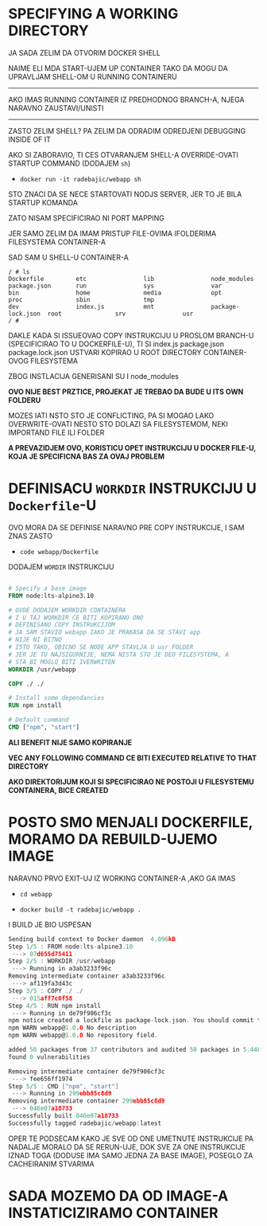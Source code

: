 # SPECIFYING A WORKING DIRECTORY

JA SADA ZELIM DA OTVORIM DOCKER SHELL

NAIME ELI MDA START-UJEM UP CONTAINER TAKO DA MOGU DA UPRAVLJAM SHELL-OM U RUNNING CONTAINERU

***

AKO IMAS RUNNING CONTAINER IZ PREDHODNOG BRANCH-A, NJEGA NARAVNO ZAUSTAVI/UNISTI

***

ZASTO ZELIM SHELL? PA ZELIM DA ODRADIM ODREDJENI DEBUGGING INSIDE OF IT

AKO SI ZABORAVIO, TI CES OTVARANJEM SHELL-A OVERRIDE-OVATI STARTUP COMMAND (DODAJEM `sh`)

- `docker run -it radebajic/webapp sh`

STO ZNACI DA SE NECE STARTOVATI NODJS SERVER, JER TO JE BILA STARTUP KOMANDA

ZATO NISAM SPECIFICIRAO NI PORT MAPPING

JER SAMO ZELIM DA IMAM PRISTUP FILE-OVIMA IFOLDERIMA FILESYSTEMA CONTAINER-A

SAD SAM U SHELL-U CONTAINER-A

```shell
/ # ls
Dockerfile         etc                lib                node_modules       package.json       run                sys                var
bin                home               media              opt                proc               sbin               tmp
dev                index.js           mnt                package-lock.json  root               srv                usr
/ # 

```

DAKLE KADA SI ISSUEOVAO COPY INSTRUKCIJU U PROSLOM BRANCH-U (SPECIFICIRAO TO U DOCKERFILE-U), TI SI index.js package.json package.lock.json USTVARI KOPIRAO U ROOT DIRECTORY CONTAINER-OVOG FILESYSTEMA

ZBOG INSTLACIJA GENERISANI SU I node_modules

**OVO NIJE BEST PRZTICE, PROJEKAT JE TREBAO DA BUDE U ITS OWN FOLDERU**

MOZES IATI NSTO STO JE CONFLICTING, PA SI MOGAO LAKO OVERWRITE-OVATI NESTO STO DOLAZI SA FILESYSTEMOM, NEKI IMPORTAND FILE ILI FOLDER

**A PREVAZIDJEM OVO, KORISTICU OPET INSTRUKCIJU U DOCKER FILE-U, KOJA JE SPECIFICNA BAS ZA OVAJ PROBLEM**

# DEFINISACU `WORKDIR` INSTRUKCIJU U `Dockerfile`-U

OVO MORA DA SE DEFINISE NARAVNO PRE COPY INSTRUKCIJE, I SAM ZNAS ZASTO

- `code webapp/Dockerfile`

DODAJEM `WORDIR` INSTRUKCIJU

```dockerfile

# Specify a base image
FROM node:lts-alpine3.10

# OVDE DODAJEM WORKDIR CONTAINERA
# I U TAJ WORKDIR CE BITI KOPIRANO ONO
# DEFINISANO COPY INSTRUKCIJOM
# JA SAM STAVIO webapp IAKO JE PRAKASA DA SE STAVI app
# NIJE NI BITNO
# ISTO TAKO, OBICNO SE NODE APP STAVLJA U usr FOLDER
# JER JE TU NAJSIGURNIJE, NEMA NISTA STO JE DEO FILESYSTEMA, A
# STA BI MOGLO BITI IVERWRITEN
WORKDIR /usr/webapp

COPY ./ ./

# Install some dependancies
RUN npm install

# Default command
CMD ["npm", "start"]
```

**ALI BENEFIT NIJE SAMO KOPIRANJE**

**VEC ANY FOLLOWING COMMAND CE BITI EXECUTED RELATIVE TO THAT DIRECTORY**

**AKO DIREKTORIJUM KOJI SI SPECIFICIRAO NE POSTOJI U FILESYSTEMU CONTAINERA, BICE CREATED**

# POSTO SMO MENJALI DOCKERFILE, MORAMO DA REBUILD-UJEMO IMAGE

NARAVNO PRVO EXIT-UJ IZ WORKING CONTAINER-A ,AKO GA IMAS

- `cd webapp`

- `docker build -t radebajic/webapp .`

I BUILD JE BIO USPESAN

```c
Sending build context to Docker daemon  4.096kB
Step 1/5 : FROM node:lts-alpine3.10
 ---> 07d655d75411
Step 2/5 : WORKDIR /usr/webapp
 ---> Running in a3ab3233f96c
Removing intermediate container a3ab3233f96c
 ---> af119fa3d43c
Step 3/5 : COPY ./ ./
 ---> 015aff7c0f58
Step 4/5 : RUN npm install
 ---> Running in de79f906cf3c
npm notice created a lockfile as package-lock.json. You should commit this file.
npm WARN webapp@1.0.0 No description
npm WARN webapp@1.0.0 No repository field.

added 50 packages from 37 contributors and audited 50 packages in 5.448s
found 0 vulnerabilities

Removing intermediate container de79f906cf3c
 ---> fee656ff1974
Step 5/5 : CMD ["npm", "start"]
 ---> Running in 299ebb85c8d9
Removing intermediate container 299ebb85c8d9
 ---> 046e07a18733
Successfully built 046e07a18733
Successfully tagged radebajic/webapp:latest
```

OPER TE PODSECAM KAKO JE SVE OD ONE UMETNUTE INSTRUKCIJE PA NADALJE MORALO DA SE RERUN-UJE, DOK SVE ZA ONE INSTRUKCIJE IZNAD TOGA (DODUSE IMA SAMO JEDNA ZA BASE IMAGE), POSEGLO ZA CACHEIRANIM STVARIMA

# SADA MOZEMO DA OD IMAGE-A INSTATICIZIRAMO CONTAINER 